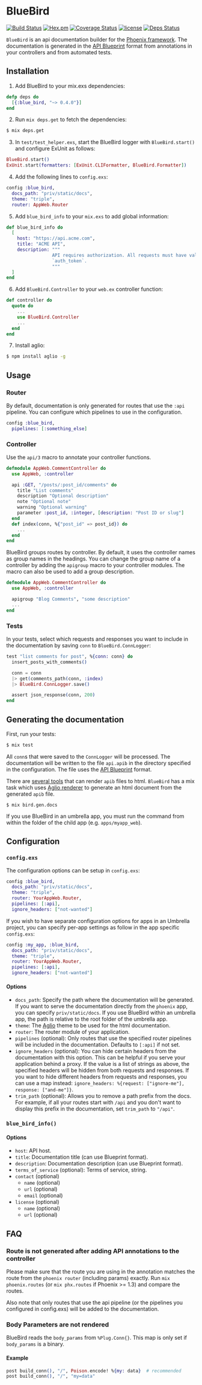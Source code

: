 # BlueBird

[![Build Status](https://travis-ci.org/KittyHeaven/blue_bird.svg?branch=master)](https://travis-ci.org/KittyHeaven/blue_bird)
[![Hex.pm](https://img.shields.io/hexpm/v/blue_bird.svg)](https://hex.pm/packages/blue_bird)
[![Coverage Status](https://coveralls.io/repos/github/KittyHeaven/blue_bird/badge.svg?branch=master)](https://coveralls.io/github/KittyHeaven/blue_bird?branch=master)
[![license](https://img.shields.io/github/license/mashape/apistatus.svg)](https://github.com/rhazdon/blue_bird/blob/master/LICENSE)
[![Deps Status](https://beta.hexfaktor.org/badge/all/github/KittyHeaven/blue_bird.svg)](https://beta.hexfaktor.org/github/KittyHeaven/blue_bird)

`BlueBird` is an api documentation builder for the [Phoenix framework](http://www.phoenixframework.org/). The documentation is generated in the
[API Blueprint](https://apiblueprint.org/) format from annotations in
your controllers and from automated tests.

## Installation

1. Add BlueBird to your mix.exs dependencies:

```elixir
defp deps do
  [{:blue_bird, "~> 0.4.0"}]
end
```

2. Run `mix deps.get` to fetch the dependencies:

```bash
$ mix deps.get
```

3. In `test/test_helper.exs`, start the BlueBird logger with `BlueBird.start()`
   and configure ExUnit as follows:

```elixir
BlueBird.start()
ExUnit.start(formatters: [ExUnit.CLIFormatter, BlueBird.Formatter])
```

4. Add the following lines to `config.exs`:

```elixir
config :blue_bird,
  docs_path: "priv/static/docs",
  theme: "triple",
  router: AppWeb.Router
```

5. Add `blue_bird_info` to your `mix.exs` to add global information:

```elixir
def blue_bird_info do
  [
    host: "https://api.acme.com",
    title: "ACME API",
    description: """
                 API requires authorization. All requests must have valid
                 `auth_token`.
                 """
  ]
end
```

6. Add `BlueBird.Controller` to your `web.ex` controller function:

```elixir
def controller do
  quote do
    ...
    use BlueBird.Controller
    ...
  end
end
```

7. Install aglio:

```bash
$ npm install aglio -g
```

## Usage

### Router

By default, documentation is only generated for routes that use the `:api`
pipeline. You can configure which pipelines to use in the configuration.

```elixir
config :blue_bird,
  pipelines: [:something_else]
```

### Controller

Use the `api/3` macro to annotate your controller functions.

```elixir
defmodule AppWeb.CommentController do
  use AppWeb, :controller

  api :GET, "/posts/:post_id/comments" do
    title "List comments"
    description "Optional description"
    note "Optional note"
    warning "Optional warning"
    parameter :post_id, :integer, [description: "Post ID or slug"]
  end
  def index(conn, %{"post_id" => post_id}) do
    ...
  end
end
```

BlueBird groups routes by controller. By default, it uses the controller names
as group names in the headings. You can change the group name of a controller
by adding the `apigroup` macro to your controller modules. The macro can also
be used to add a group description.

```elixir
defmodule AppWeb.CommentController do
  use AppWeb, :controller

  apigroup "Blog Comments", "some description"
  ...
end
```

### Tests

In your tests, select which requests and responses you want to include in the
documentation by saving `conn` to `BlueBird.ConnLogger`:

```elixir
test "list comments for post", %{conn: conn} do
  insert_posts_with_comments()

  conn = conn
  |> get(comments_path(conn, :index)
  |> BlueBird.ConnLogger.save()

  assert json_response(conn, 200)
end
```

## Generating the documentation

First, run your tests:

```bash
$ mix test
```

All `conn`s that were saved to the `ConnLogger` will be processed. The
documentation will be written to the file `api.apib` in the directory specified
in the configuration. The file uses the [API Blueprint](https://apiblueprint.org) format.

There are [several tools](https://apiblueprint.org/tools.html#renderers) that
can render `apib` files to html. `BlueBird` has a mix task which uses
[Aglio renderer](https://github.com/danielgtaylor/aglio) to generate an html
document from the generated `apib` file.

```
$ mix bird.gen.docs
```

If you use BlueBird in an umbrella app, you must run the command from within
the folder of the child app (e.g. `apps/myapp_web`).

## Configuration

### `config.exs`

The configuration options can be setup in `config.exs`:

```elixir
config :blue_bird,
  docs_path: "priv/static/docs",
  theme: "triple",
  router: YourAppWeb.Router,
  pipelines: [:api],
  ignore_headers: ["not-wanted"]
```

If you wish to have separate configuration options for apps in an Umbrella project,
you can specify per-app settings as follow in the app specific `config.exs`:

```elixir
config :my_app, :blue_bird,
  docs_path: "priv/static/docs",
  theme: "triple",
  router: YourAppWeb.Router,
  pipelines: [:api],
  ignore_headers: ["not-wanted"]
```

#### Options

- `docs_path`: Specify the path where the documentation will be generated. If
  you want to serve the documentation directly from the `phoenix` app, you can
  specify `priv/static/docs`. If you use BlueBird within an umbrella app, the
  path is relative to the root folder of the umbrella app.
- `theme`: The [Aglio](https://github.com/danielgtaylor/aglio) theme to be used
  for the html documentation.
- `router`: The router module of your application.
- `pipelines` (optional): Only routes that use the specified router pipelines
  will be included in the documentation. Defaults to `[:api]` if not set.
- `ignore_headers` (optional): You can hide certain headers from the
  documentation with this option. This can be helpful if you serve your
  application behind a proxy. If the value is a list of strings as above, the
  specified headers will be hidden from both requests and responses. If you
  want to hide different headers from requests and responses, you can use a map
  instead: `ignore_headers: %{request: ["ignore-me"], response: ["and-me"]}`.
- `trim_path` (optional): Allows you to remove a path prefix from the docs. For
  example, if all your routes start with `/api` and you don't want to display
  this prefix in the documentation, set `trim_path` to `"/api"`.

### `blue_bird_info()`

#### Options

- `host`: API host.
- `title`: Documentation title (can use Blueprint format).
- `description`: Documentation description (can use Blueprint format).
- `terms_of_service` (optional): Terms of service, string.
- `contact` (optional)
  - `name` (optional)
  - `url` (optional)
  - `email` (optional)
- `license` (optional)
  - `name` (optional)
  - `url` (optional)

## FAQ

### Route is not generated after adding API annotations to the controller

Please make sure that the route you are using in the annotation matches the
route from the `phoenix router` (including params) exactly. Run
`mix phoenix.routes` (or `mix phx.routes` if Phoenix >= 1.3) and compare the
routes.

Also note that only routes that use the api pipeline (or the pipelines you
configured in config.exs) will be added to the documentation.

### Body Parameters are not rendered

BlueBird reads the `body_params` from `%Plug.Conn{}`. This map is only set if
`body_params` is a binary.

#### Example

```elixir
post build_conn(), "/", Poison.encode! %{my: data}  # recommended
post build_conn(), "/", "my=data"
```
